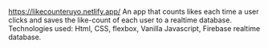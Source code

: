 https://likecounteruyo.netlify.app/
An app that counts likes each time a user clicks and saves the like-count of each user to a realtime database.
Technologies used: Html, CSS, flexbox, Vanilla Javascript, Firebase realtime database.
